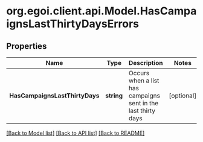 # org.egoi.client.api.Model.HasCampaignsLastThirtyDaysErrors
## Properties

Name | Type | Description | Notes
------------ | ------------- | ------------- | -------------
**HasCampaignsLastThirtyDays** | **string** | Occurs when a list has campaigns sent in the last thirty days | [optional] 

[[Back to Model list]](../README.md#documentation-for-models) [[Back to API list]](../README.md#documentation-for-api-endpoints) [[Back to README]](../README.md)


